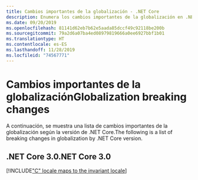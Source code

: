 ```yaml
---
title: Cambios importantes de la globalización - .NET Core
description: Enumera los cambios importantes de la globalización en .NET Core.
ms.date: 09/20/2019
ms.openlocfilehash: 81141d62eb7b62e5aada85dccf49c92118be200b
ms.sourcegitcommit: 79a2d6a07ba4ed08979819666a0ee6927bbf1b01
ms.translationtype: HT
ms.contentlocale: es-ES
ms.lasthandoff: 11/28/2019
ms.locfileid: "74567771"
---
```

# <a name="globalization-breaking-changes"></a><span data-ttu-id="0745f-103">Cambios importantes de la globalización</span><span class="sxs-lookup"><span data-stu-id="0745f-103">Globalization breaking changes</span></span>

<span data-ttu-id="0745f-104">A continuación, se muestra una lista de cambios importantes de la globalización según la versión de .NET Core.</span><span class="sxs-lookup"><span data-stu-id="0745f-104">The following is a list of breaking changes in globalization by .NET Core version.</span></span>

## <a name="net-core-30"></a><span data-ttu-id="0745f-105">.NET Core 3.0</span><span class="sxs-lookup"><span data-stu-id="0745f-105">.NET Core 3.0</span></span>

[!INCLUDE["C" locale maps to the invariant locale](~/includes/core-changes/globalization/3.0/c-locale-maps-to-invariant-locale.md)]
